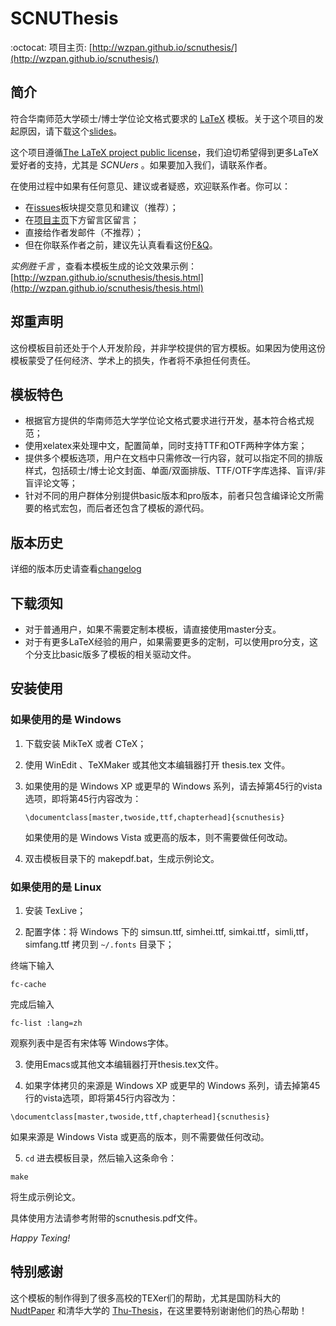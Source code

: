 SCNUThesis
=============

:octocat: 项目主页: [http://wzpan.github.io/scnuthesis/](http://wzpan.github.io/scnuthesis/)

## 简介 ##

符合华南师范大学硕士/博士学位论文格式要求的 [LaTeX](https://github.com/wzpan/scnuthesis/wiki/%E6%BC%AB%E8%B0%88-LaTeX) 模板。关于这个项目的发起原因，请下载这个[slides](http://code.google.com/p/scnuthesis/downloads/detail?name=scnuthesis.pdf&can=2&q=)。

这个项目遵循[The LaTeX project public license](http://latex-project.org/lppl/)，我们迫切希望得到更多LaTeX爱好者的支持，尤其是 _SCNUers_ 。如果要加入我们，请联系作者。

在使用过程中如果有任何意见、建议或者疑惑，欢迎联系作者。你可以：

  * 在[issues](https://github.com/wzpan/scnuthesis/issues)板块提交意见和建议（推荐）；
  * 在[项目主页](http://wzpan.github.io/scnuthesis/#comment)下方留言区留言；
  * 直接给作者发邮件（不推荐）；
  * 但在你联系作者之前，建议先认真看看这份[F&Q](https://github.com/wzpan/scnuthesis/wiki/F&Q)。

*实例胜千言* ，查看本模板生成的论文效果示例： [http://wzpan.github.io/scnuthesis/thesis.html](http://wzpan.github.io/scnuthesis/thesis.html)
 
## 郑重声明 ##

这份模板目前还处于个人开发阶段，并非学校提供的官方模板。如果因为使用这份模板蒙受了任何经济、学术上的损失，作者将不承担任何责任。


## 模板特色 ##

* 根据官方提供的华南师范大学学位论文格式要求进行开发，基本符合格式规范；
* 使用xelatex来处理中文，配置简单，同时支持TTF和OTF两种字体方案；
* 提供多个模板选项，用户在文档中只需修改一行内容，就可以指定不同的排版样式，包括硕士/博士论文封面、单面/双面排版、TTF/OTF字库选择、盲评/非盲评论文等；
* 针对不同的用户群体分别提供basic版本和pro版本，前者只包含编译论文所需要的格式宏包，而后者还包含了模板的源代码。


## 版本历史 ##

  详细的版本历史请查看[changelog](https://github.com/wzpan/scnuthesis/blob/master/changelog)

## 下载须知 ##

* 对于普通用户，如果不需要定制本模板，请直接使用master分支。
* 对于有更多LaTeX经验的用户，如果需要更多的定制，可以使用pro分支，这个分支比basic版多了模板的相关驱动文件。

## 安装使用 ##

### 如果使用的是 Windows ###

1. 下载安装 MikTeX 或者 CTeX；
  
2. 使用 WinEdit 、TeXMaker 或其他文本编辑器打开 thesis.tex 文件。
  
3. 如果使用的是 Windows XP 或更早的 Windows 系列，请去掉第45行的vista选项，即将第45行内容改为：
  
     `\documentclass[master,twoside,ttf,chapterhead]{scnuthesis}`
     
     如果使用的是 Windows Vista 或更高的版本，则不需要做任何改动。
	 
4. 双击模板目录下的 makepdf.bat，生成示例论文。

### 如果使用的是 Linux ###

1. 安装 TexLive；
  
2. 配置字体：将 Windows 下的 simsun.ttf, simhei.ttf, simkai.ttf，simli,ttf，simfang.ttf 拷贝到 `~/.fonts` 目录下；
  
  终端下输入
     
  `fc-cache`
     
  完成后输入
     
  `fc-list :lang=zh`
	  
  观察列表中是否有宋体等 Windows字体。
	  
3. 使用Emacs或其他文本编辑器打开thesis.tex文件。

4. 如果字体拷贝的来源是 Windows XP 或更早的 Windows 系列，请去掉第45行的vista选项，即将第45行内容改为：

  `\documentclass[master,twoside,ttf,chapterhead]{scnuthesis}`

  如果来源是 Windows Vista 或更高的版本，则不需要做任何改动。
  
5. `cd` 进去模板目录，然后输入这条命令：
  
  `make`
	  
  将生成示例论文。

  具体使用方法请参考附带的scnuthesis.pdf文件。

  *Happy Texing!*

## 特别感谢 ##

这个模板的制作得到了很多高校的TEXer们的帮助，尤其是国防科大的 [NudtPaper](http://nudtpaper.googlecode.com) 和清华大学的 [Thu-Thesis](https://github.com/xueruini/thuthesis)，在这里要特别谢谢他们的热心帮助！

